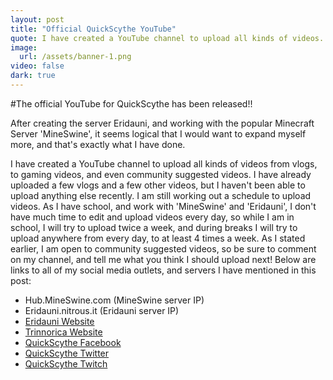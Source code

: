 ```yaml
---
layout: post
title: "Official QuickScythe YouTube"
quote: I have created a YouTube channel to upload all kinds of videos.
image: 
  url: /assets/banner-1.png
video: false
dark: true
---
```


#The official YouTube for QuickScythe has been released!!

After creating the server Eridauni, and working with the popular Minecraft Server 'MineSwine', it seems logical that I would want to expand myself more, and that's exactly what I have done. 

I have created a YouTube channel to upload all kinds of videos from vlogs, to gaming videos, and even community suggested videos. I have already uploaded a few vlogs and a few other videos, but I haven't been able to upload anything else recently. I am still working out a schedule to upload videos. As I have school, and work with 'MineSwine' and 'Eridauni', I don't have much time to edit and upload videos every day, so while I am in school, I will try to upload twice a week, and during breaks I will try to upload anywhere from every day, to at least 4 times a week. As I stated earlier, I am open to community suggested videos, so be sure to comment on my channel, and tell me what you think I should upload next! Below are links to all of my social media outlets, and servers I have mentioned in this post:

- Hub.MineSwine.com (MineSwine server IP)
- Eridauni.nitrous.it (Eridauni server IP)
- [Eridauni Website](http://Eridauni.github.io)
- [Trinnorica Website](http://trinnorica.github.io)
- [QuickScythe Facebook](http://www.facebook.com/quickscythe)
- [QuickScythe Twitter](http://www.twitter.com/QuickScythe)
- [QuickScythe Twitch](http://www.twitch.com/QuickScythe)
